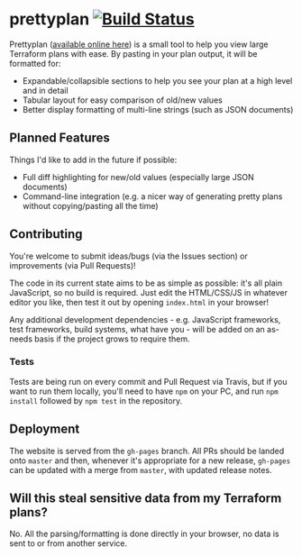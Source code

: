 # prettyplan [![Build Status](https://travis-ci.com/chrislewisdev/prettyplan.svg?branch=master)](https://travis-ci.com/chrislewisdev/prettyplan)

Prettyplan ([available online here](https://chrislewisdev.github.io/prettyplan/)) is a small tool to help you view large Terraform plans with ease. By pasting in your plan output, it will be formatted for:

 - Expandable/collapsible sections to help you see your plan at a high level and in detail
 - Tabular layout for easy comparison of old/new values
 - Better display formatting of multi-line strings (such as JSON documents)
 
## Planned Features

Things I'd like to add in the future if possible:

 - Full diff highlighting for new/old values (especially large JSON documents)
 - Command-line integration (e.g. a nicer way of generating pretty plans without copying/pasting all the time)
 
## Contributing

You're welcome to submit ideas/bugs (via the Issues section) or improvements (via Pull Requests)! 

The code in its current state aims to be as simple as possible: it's all plain JavaScript, so no build is required. Just edit the HTML/CSS/JS in whatever editor you like, then test it out by opening `index.html` in your browser!

Any additional development dependencies - e.g. JavaScript frameworks, test frameworks, build systems, what have you - will be added on an as-needs basis if the project grows to require them.
 
### Tests

Tests are being run on every commit and Pull Request via Travis, but if you want to run them locally, you'll need to have `npm` on your PC, and run `npm install` followed by `npm test` in the repository.

## Deployment

The website is served from the `gh-pages` branch. All PRs should be landed onto `master` and then, whenever it's appropriate for a new release, `gh-pages` can be updated with a merge from `master`, with updated release notes.

## Will this steal sensitive data from my Terraform plans?

No. All the parsing/formatting is done directly in your browser, no data is sent to or from another service.
